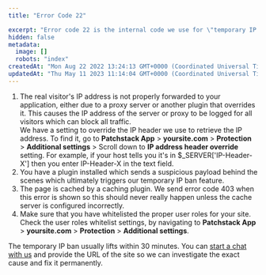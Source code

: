 ```yaml
---
title: "Error Code 22"

excerpt: "Error code 22 is the internal code we use for \"temporary IP ban\". If you see this error even though you are a legitimate visitor, there can be multiple causes:"
hidden: false
metadata: 
  image: []
  robots: "index"
createdAt: "Mon Aug 22 2022 13:24:13 GMT+0000 (Coordinated Universal Time)"
updatedAt: "Thu May 11 2023 11:14:04 GMT+0000 (Coordinated Universal Time)"
---
```

<ol>
<li>The real visitor's IP address is not properly forwarded to your application, either due to a proxy server or another plugin that overrides it. This causes the IP address of the server or proxy to be logged for all visitors which can block all traffic. 
<br>We have a setting to override the IP header we use to retrieve the IP address. To find it, go to <b>Patchstack App</b> > <b>yoursite.com</b> > <b>Protection</b> > <b>Additional settings</b> > Scroll down to <b>IP address header override</b> setting. 
For example, if your host tells you it's in $_SERVER['IP-Header-X'] then you enter IP-Header-X in the text field.</li>

<li>You have a plugin installed which sends a suspicious payload behind the scenes which ultimately triggers our temporary IP ban feature.</li>

<li>The page is cached by a caching plugin. We send error code 403 when this error is shown so this should never really happen unless the cache server is configured incorrectly.</li>

<li>Make sure that you have whitelisted the proper user roles for your site. Check the user roles whitelist settings, by navigating to <b>Patchstack App</b> > <b>yoursite.com</b> > <b>Protection</b> > <b>Additional settings</b>.</li>
</ol>

The temporary IP ban usually lifts within 30 minutes. You can <a href="#" id="launch-intercom">start a chat with us</a> and provide the URL of the site so we can investigate the exact cause and fix it permanently.

<script>document.querySelector("#launch-intercom").addEventListener("click", ()=>{Intercom("show")});</script>